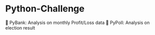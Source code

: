 # Python-Challenge

:large_blue_circle: PyBank: Analysis on monthly Profit/Loss data
:large_blue_circle: PyPoll: Analysis on election result
